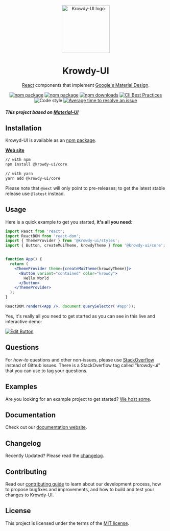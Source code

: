 <p align="center">
  <a href="https://ui.krowdy.com/" rel="noopener" target="_blank"><img width="150" src="https://s3.amazonaws.com/cdn.krowdy.com/media/images/krowdy-home.svg" alt="Krowdy-UI logo"></a></p>
</p>

<h1 align="center">Krowdy-UI</h1>

<div align="center">

[React](https://reactjs.org/) components that implement [Google's Material Design](https://material.io/design/introduction/).

[![npm package](https://img.shields.io/npm/v/@krowdy-ui/core/latest.svg?color=%231890ff&label=%40krowdy-ui%2Fcore@latest)](https://www.npmjs.com/package/@krowdy-ui/core)
[![npm package](https://img.shields.io/npm/v/@krowdy-ui/core/next.svg?label=%40krowdy-ui%2Fcore@next)](https://www.npmjs.com/package/@krowdy-ui/core)
[![npm downloads](https://img.shields.io/npm/dm/@krowdy-ui/core.svg)](https://www.npmjs.com/package/@krowdy-ui/core)
[![CII Best Practices](https://bestpractices.coreinfrastructure.org/projects/3444/badge)](https://bestpractices.coreinfrastructure.org/projects/3444)
![Code style](https://img.shields.io/badge/code_style-eslint-4b32c3.svg)
[![Average time to resolve an issue](http://isitmaintained.com/badge/resolution/grovertb/krowdy-ui.svg)](https://isitmaintained.com/project/grovertb/krowdy-ui "Average time to resolve an issue")

</div>

##### This project based on [Material-UI](https://material-ui.com)

## Installation

Krowyd-UI is available as an [npm package](https://www.npmjs.com/package/@krowdy-ui/core).

**[Web site](https://ui.krowdy.com/)**
```sh
// with npm
npm install @krowdy-ui/core

// with yarn
yarn add @krowdy-ui/core
```

Please note that `@next` will only point to pre-releases; to get the latest stable release use `@latest` instead.

## Usage

Here is a quick example to get you started, **it's all you need**:

```jsx
import React from 'react';
import ReactDOM from 'react-dom';
import { ThemeProvider } from '@krowdy-ui/styles';
import { Button, createMuiTheme, krowdyTheme } from '@krowdy-ui/core';


function App() {
  return (
    <ThemeProvider theme={createMuiTheme(krowdyTheme)}>
      <Button variant="contained" color="krowdy">
        Hello World
      </Button>
    </ThemeProvider>
  );
}

ReactDOM.render(<App />, document.querySelector('#app'));
```

Yes, it's really all you need to get started as you can see in this live and interactive demo:

[![Edit Button](https://codesandbox.io/static/img/play-codesandbox.svg)](https://codesandbox.io/s/usage-h8tv4)

## Questions

For *how-to* questions and other non-issues,
please use [StackOverflow](https://stackoverflow.com/questions/tagged/krowdy-ui) instead of Github issues.
There is a StackOverflow tag called "krowdy-ui" that you can use to tag your questions.

## Examples

Are you looking for an example project to get started?
[We host some](https://ui.krowdy.com/getting-started/example-projects).

## Documentation

Check out our [documentation website](https://ui.krowdy.com).

## Changelog

Recently Updated?
Please read the [changelog](https://github.com/grovertb/krowdy-ui/releases).

## Contributing

Read our [contributing guide](/CONTRIBUTING.md) to learn about our development process, how to propose bugfixes and improvements, and how to build and test your changes to Krowdy-UI.

## License

This project is licensed under the terms of the
[MIT license](/LICENSE).

